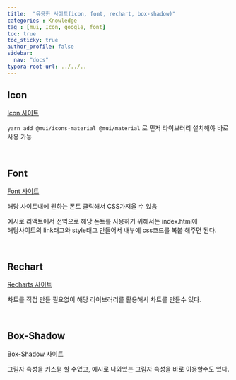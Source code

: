 ```yaml
---
title:  "유용한 사이트(icon, font, rechart, box-shadow)"
categories : Knowledge
tag : [mui, Icon, google, font]
toc: true
toc_sticky: true
author_profile: false
sidebar:
  nav: "docs"
typora-root-url: ../../..
---
```




## Icon

[Icon 사이트](https://mui.com/material-ui/material-icons/)

`yarn add @mui/icons-material @mui/material` 로 먼저 라이브러리 설치해야 바로 사용 가능

<br>

## Font

[Font 사이트](https://fonts.google.com/specimen/Urbanist)

해당 사이트내에 원하는 폰트 클릭해서 CSS가져올 수 있음

예시로 리액트에서 전역으로 해당 폰트를 사용하기 위해서는 index.html에   
해당사이트의 link태그와 style태그 만들어서 내부에 css코드를 복붙 해주면 된다.

<br>

## Rechart

[Recharts 사이트](https://recharts.org/en-US/guide/installation)

차트를 직접 만들 필요없이 해당 라이브러리를 활용해서 차트를 만들수 있다.

<br>

## Box-Shadow

[Box-Shadow 사이트](https://html-css-js.com/css/generator/box-shadow/)

그림자 속성을 커스텀 할 수있고, 예시로 나와있는 그림자 속성을 바로 이용할수도 있다.









